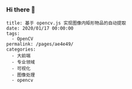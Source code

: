 ### Hi there 👋

```
title: 基于 opencv.js 实现图像内矩形物品的自动提取
date: 2020/01/17 00:00:00
tags: 
  - OpenCV
permalink: /pages/ae4e49/
categories: 
  - 大前端
  - 专业领域
  - 可视化
  - 图像处理
  - opencv

```
<!--
**52682118c/52682118c** is a ✨ _special_ ✨ repository because its `README.md` (this file) appears on your GitHub profile.

Here are some ideas to get you started:

- 🔭 I’m currently working on ...
- 🌱 I’m currently learning ...
- 👯 I’m looking to collaborate on ...
- 🤔 I’m looking for help with ...
- 💬 Ask me about ...
- 📫 How to reach me: ...
- 😄 Pronouns: ...
- ⚡ Fun fact: ...
-->
